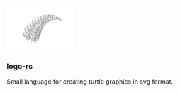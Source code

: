 <img src="examples/fern.svg" alt="SVG Image" width="150" height="100">

### logo-rs

Small language for creating turtle graphics in svg format.
